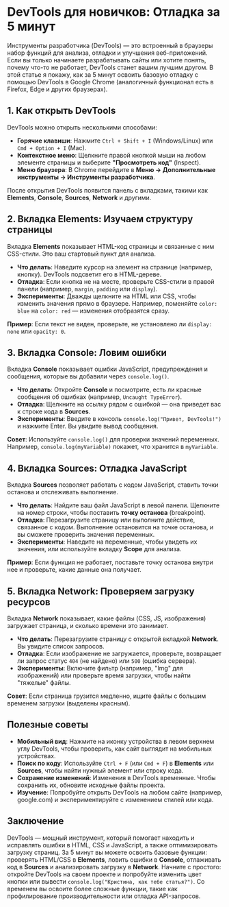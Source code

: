 # DevTools для новичков: Отладка за 5 минут

Инструменты разработчика (DevTools) — это встроенный в браузеры набор функций для анализа, отладки и улучшения веб-приложений. Если вы только начинаете разрабатывать сайты или хотите понять, почему что-то не работает, DevTools станет вашим лучшим другом. В этой статье я покажу, как за 5 минут освоить базовую отладку с помощью DevTools в Google Chrome (аналогичный функционал есть в Firefox, Edge и других браузерах).

## 1. Как открыть DevTools
DevTools можно открыть несколькими способами:
- **Горячие клавиши**: Нажмите `Ctrl + Shift + I` (Windows/Linux) или `Cmd + Option + I` (Mac).
- **Контекстное меню**: Щелкните правой кнопкой мыши на любом элементе страницы и выберите **"Просмотреть код"** (Inspect).
- **Меню браузера**: В Chrome перейдите в **Меню → Дополнительные инструменты → Инструменты разработчика**.

После открытия DevTools появится панель с вкладками, такими как **Elements**, **Console**, **Sources**, **Network** и другими.

## 2. Вкладка Elements: Изучаем структуру страницы
Вкладка **Elements** показывает HTML-код страницы и связанные с ним CSS-стили. Это ваш стартовый пункт для анализа.

- **Что делать**: Наведите курсор на элемент на странице (например, кнопку). DevTools подсветит его в HTML-дереве.
- **Отладка**: Если кнопка не на месте, проверьте CSS-стили в правой панели (например, `margin`, `padding` или `display`).
- **Эксперименты**: Дважды щелкните на HTML или CSS, чтобы изменить значения прямо в браузере. Например, поменяйте `color: blue` на `color: red` — изменения отобразятся сразу.

**Пример**: Если текст не виден, проверьте, не установлено ли `display: none` или `opacity: 0`.

## 3. Вкладка Console: Ловим ошибки
Вкладка **Console** показывает ошибки JavaScript, предупреждения и сообщения, которые вы добавили через `console.log()`.

- **Что делать**: Откройте **Console** и посмотрите, есть ли красные сообщения об ошибках (например, `Uncaught TypeError`).
- **Отладка**: Щелкните на ссылку рядом с ошибкой — она приведет вас к строке кода в **Sources**.
- **Эксперименты**: Введите в консоль `console.log("Привет, DevTools!")` и нажмите Enter. Вы увидите вывод сообщения.

**Совет**: Используйте `console.log()` для проверки значений переменных. Например, `console.log(myVariable)` покажет, что хранится в `myVariable`.

## 4. Вкладка Sources: Отладка JavaScript
Вкладка **Sources** позволяет работать с кодом JavaScript, ставить точки останова и отслеживать выполнение.

- **Что делать**: Найдите ваш файл JavaScript в левой панели. Щелкните на номер строки, чтобы поставить **точку останова** (breakpoint).
- **Отладка**: Перезагрузите страницу или выполните действие, связанное с кодом. Выполнение остановится на точке останова, и вы сможете проверить значения переменных.
- **Эксперименты**: Наведите на переменные, чтобы увидеть их значения, или используйте вкладку **Scope** для анализа.

**Пример**: Если функция не работает, поставьте точку останова внутри нее и проверьте, какие данные она получает.

## 5. Вкладка Network: Проверяем загрузку ресурсов
Вкладка **Network** показывает, какие файлы (CSS, JS, изображения) загружает страница, и сколько времени это занимает.

- **Что делать**: Перезагрузите страницу с открытой вкладкой **Network**. Вы увидите список запросов.
- **Отладка**: Если изображение не загружается, проверьте, возвращает ли запрос статус `404` (не найдено) или `500` (ошибка сервера).
- **Эксперименты**: Включите фильтр (например, "Img" для изображений) или проверьте время загрузки, чтобы найти "тяжелые" файлы.

**Совет**: Если страница грузится медленно, ищите файлы с большим временем загрузки (выделены красным).

## Полезные советы
- **Мобильный вид**: Нажмите на иконку устройства в левом верхнем углу DevTools, чтобы проверить, как сайт выглядит на мобильных устройствах.
- **Поиск по коду**: Используйте `Ctrl + F` (или `Cmd + F`) в **Elements** или **Sources**, чтобы найти нужный элемент или строку кода.
- **Сохранение изменений**: Изменения в DevTools временные. Чтобы сохранить их, обновите исходные файлы проекта.
- **Изучение**: Попробуйте открыть DevTools на любом сайте (например, google.com) и экспериментируйте с изменением стилей или кода.

## Заключение
DevTools — мощный инструмент, который помогает находить и исправлять ошибки в HTML, CSS и JavaScript, а также оптимизировать загрузку страниц. За 5 минут вы можете освоить базовые функции: проверять HTML/CSS в **Elements**, ловить ошибки в **Console**, отлаживать код в **Sources** и анализировать загрузку в **Network**. Начните с простого: откройте DevTools на своем проекте и попробуйте изменить цвет кнопки или вывести `console.log("Кристина, как тебе статья?")`. Со временем вы освоите более сложные функции, такие как профилирование производительности или отладка API-запросов.
